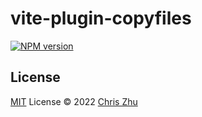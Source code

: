# vite-plugin-copyfiles

[![NPM version](https://img.shields.io/npm/v/vite-plugin-copyfiles?color=a1b858&label=)](https://www.npmjs.com/package/vite-plugin-copyfiles)

## License

[MIT](./LICENSE) License © 2022 [Chris Zhu](https://github.com/chris-zhu)
